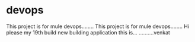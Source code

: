 # devops
This project is for mule devops........
This project is for mule devops........
Hi please my 19th build
new building application this is...
..........venkat
